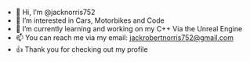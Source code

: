 - 👋 Hi, I’m @jacknorris752
- 👀 I’m interested in Cars, Motorbikes and Code
- 🌱 I’m currently learning and working on my C++ Via the Unreal Engine
- 📫 You can reach me via my email: jackrobertnorris752@gmail.com
- 👍 Thank you for checking out my profile

